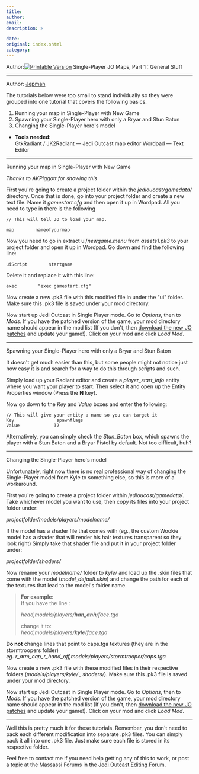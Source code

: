 ```yaml
---
title: 
author: 
email: 
description: >

date: 
original: index.shtml
category: 
---
```


Author:[![Printable Version](/images/printable.gif)](tutorial_print.shtml)
Single-Player JO Maps, Part 1 : General Stuff  

-----

Author: [Jepman](mailto:jp_laliberte@hotmail.com)  
  

The tutorials below were too small to stand individually so they were
grouped into one tutorial that covers the following basics.

1.  Running your map in Single-Player with New Game
2.  Spawning your Single-Player hero with only a Bryar and Stun Baton
3.  Changing the Single-Player hero's model

<!-- end list -->

  - **Tools needed:**  
    GtkRadiant / JK2Radiant — Jedi Outcast map editor
    Wordpad — Text Editor

-----

Running your map in Single-Player with New Game

*Thanks to AKPiggott for showing this*

First you're going to create a project folder within the
*jedioucast/gamedata/* directory. Once that is done, go into your
project folder and create a new text file. Name it *gamestart.cfg* and
then open it up in Wordpad. All you need to type in there is the
following

``` 
// This will tell JO to load your map. 

map        nameofyourmap       
```

Now you need to go in extract ui/*newgame.menu* from *assets1.pk3* to
your project folder and open it up in Wordpad. Go down and find the
following line:

    uiScript        startgame

Delete it and replace it with this line:

    exec        "exec gamestart.cfg" 

Now create a new .pk3 file with this modified file in under the "ui"
folder. Make sure this .pk3 file is saved under your mod directory.

Now start up Jedi Outcast in Single Player mode. Go to *Options*, then
to *Mods*. If you have the patched version of the game, your mod
directory name should appear in the mod list (If you don't, then
[download the new JO
patches](http://support.lucasarts.com/patches/patches.htm) and update
your game\!). Click on your mod and click *Load Mod*.

-----

Spawning your Single-Player hero with only a Bryar and Stun Baton

It doesn't get much easier than this, but some people might not notice
just how easy it is and search for a way to do this through scripts and
such.

Simply load up your Radiant editor and create a *player\_start\_info*
entity where you want your player to start. Then select it and open up
the Entity Properties window (Press the **N** key).

Now go down to the *Key* and *Value* boxes and enter the following:

``` 
// This will give your entity a name so you can target it
Key                spawnflags 
Value             32   
```

Alternatively, you can simply check the *Stun\_Baton* box, which spawns
the player with a Stun Baton and a Bryar Pistol by default. Not too
difficult, huh?

-----

Changing the Single-Player hero's model

Unfortunately, right now there is no real professional way of changing
the Single-Player model from Kyle to something else, so this is more of
a workaround.

First you're going to create a project folder within
*jedioucast/gamedata/*. Take whichever model you want to use, then copy
its files into your project folder under:

*projectfolder/models/players/modelname/*

If the model has a shader file that comes with (eg., the custom Wookie
model has a shader that will render his hair textures transparent so
they look right) Simply take that shader file and put it in your project
folder under:

*projectfolder/shaders/*

Now rename your *modelname/* folder to *kyle/* and load up the .skin
files that come with the model (*model\_default.skin*) and change the
path for each of the textures that lead to the model's folder name.

> **For example:**  
> If you have the line :  
>   
> *head,models/players/**han\_anh**/face.tga*  
>   
> change it to:  
> *head,models/players/**kyle**/face.tga*  

**Do not** change lines that point to caps.tga textures (they are in the
stormtroopers folder)  
*eg. r\_arm\_cap\_r\_hand\_off,models/players/stormtrooper/caps.tga*

Now create a new .pk3 file with these modified files in their respective
folders (*models/players/kyle/ , shaders/*). Make sure this .pk3 file is
saved under your mod directory.

Now start up Jedi Outcast in Single Player mode. Go to *Options*, then
to *Mods*. If you have the patched version of the game, your mod
directory name should appear in the mod list (If you don't, then
[download the new JO
patches](http://support.lucasarts.com/patches/patches.htm) and update
your game\!). Click on your mod and click *Load Mod*.

-----

Well this is pretty much it for these tutorials. Remember, you don't
need to pack each different modification into separate .pk3 files. You
can simply pack it all into one .pk3 file. Just make sure each file is
stored in its respective folder.

Feel free to contact me if you need help getting any of this to work, or
post a topic at the Massassi Forums in the [Jedi Outcast Editing
Forum](http://forums.massassi.net/cgi-bin/forumdisplay.cgi?action=topics&forum=3.+Jedi+Outcast+Editing+Forum&number=17&DaysPrune=2&LastLogin=).
